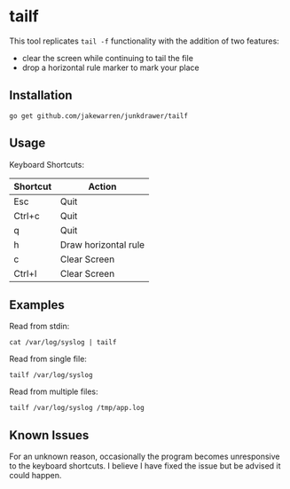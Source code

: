 # tailf

This tool replicates `tail -f` functionality with the addition of two features:  
* clear the screen while continuing to tail the file  
* drop a horizontal rule marker to mark your place

## Installation

```
go get github.com/jakewarren/junkdrawer/tailf
```

## Usage

Keyboard Shortcuts:

| Shortcut | Action               |
|----------|----------------------|
| Esc      | Quit                 |
| Ctrl+c   | Quit                 |
| q        | Quit                 |
| h        | Draw horizontal rule |
| c        | Clear Screen         |
| Ctrl+l   | Clear Screen         |


## Examples

Read from stdin:
```
cat /var/log/syslog | tailf
```
Read from single file:
```
tailf /var/log/syslog
```
Read from multiple files:
```
tailf /var/log/syslog /tmp/app.log
```

## Known Issues

For an unknown reason, occasionally the program becomes unresponsive to the keyboard shortcuts. I believe I have fixed the issue but be advised it could happen.
